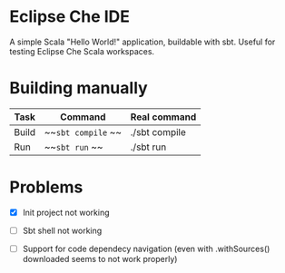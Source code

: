 # Eclipse Che IDE 

A simple Scala "Hello World!" application, buildable with sbt. Useful for testing Eclipse Che Scala workspaces.


# Building manually

| Task  | Command             | Real command
| ----- | ------------------- | -------------
| Build | ~~`sbt compile` ~~  | ./sbt compile
| Run   | ~~`sbt run` ~~      | ./sbt run


# Problems

- [x] Init project not working
- [ ] Sbt shell not working
- [ ] Support for code dependecy navigation (even with .withSources() downloaded seems to not work properly)


